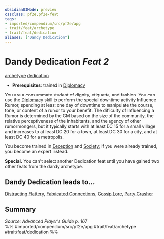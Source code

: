 ```yaml
---
obsidianUIMode: preview
cssclass: pf2e,pf2e-feat
tags:
- imported/compendium/src/pf2e/apg
- trait/feat/archetype
- trait/feat/dedication
aliases: ["Dandy Dedication"]
---
```

# Dandy Dedication  *Feat 2*  
[archetype](archetype.md)  [dedication](dedication.md)  

- **Prerequisites**: trained in [Diplomacy](../skills.md#Diplomacy)

You are a consummate student of dignity, etiquette, and fashion. You can use the [Diplomacy](../skills.md#Diplomacy) skill to perform the special downtime activity Influence Rumor, spending at least one day of downtime to manipulate the course, tone, or content of a rumor to your benefit. The difficulty of Influencing a Rumor is determined by the GM based on the size of the community, the relative perceptiveness of the inhabitants, and the agency of other rumormongers, but it typically starts with at least DC 15 for a small village and increases to at least DC 20 for a town, at least DC 30 for a city, and at least DC 40 for a metropolis.

You become trained in [Deception](../skills.md#Deception) and [Society](../skills.md#Society); if you were already trained, you become an expert instead.

**Special.** You can't select another Dedication feat until you have gained two other feats from the dandy archetype.

## Dandy Dedication leads to...

[Distracting Flattery](distracting-flattery-apg.md), [Fabricated Connections](fabricated-connections-apg.md), [Gossip Lore](gossip-lore-apg.md), [Party Crasher](party-crasher-apg.md)

## Summary

*Source: Advanced Player's Guide p. 167*  
%% #imported/compendium/src/pf2e/apg #trait/feat/archetype #trait/feat/dedication %%